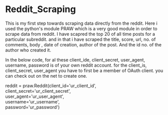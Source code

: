 # Reddit_Scraping
This is my first step towards scraping data directly from the reddit. Here i used the python's module PRAW which is a very good module in order to scrape data from reddit. I have scapred the top 20 of all time posts for a particular subreddit. and in that i have scraped the title, score, url, no. of comments, body , date of creation, author of the post. And the id no. of the author who created it. 

In the below code, for al these client_ide, client_secret, user_agent, username, password is of your own reddit account. for the client_is, client_secret, user_agent you have to first be a member of OAuth client. you can check out on the net to create one.

reddit = praw.Reddit(client_id='ur_client_id', \
                     client_secret='ur_client_secret', \
                     user_agent='ur_user_agent', \
                     username='ur_username', \
                     password='ur_password')
